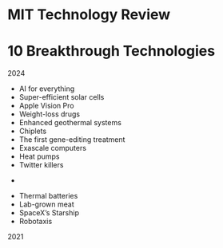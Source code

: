 # MIT Technology Review

# 10 Breakthrough Technologies

2024

* AI for everything
* Super-efficient solar cells
* Apple Vision Pro
* Weight-loss drugs
* Enhanced geothermal systems
* Chiplets
* The first gene-editing treatment
* Exascale computers
* Heat pumps
* Twitter killers

+
* Thermal batteries
* Lab-grown meat
* SpaceX’s Starship
* Robotaxis

2021 

